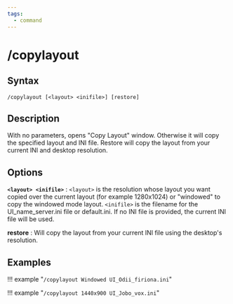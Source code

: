 ```yaml
---
tags:
  - command
---
```


# /copylayout

## Syntax

<!--cmd-syntax-start-->
```eqcommand
/copylayout [<layout> <inifile>] [restore]
```
<!--cmd-syntax-end-->

## Description

<!--cmd-desc-start-->
With no parameters, opens "Copy Layout" window. Otherwise it will copy the specified layout and INI file. Restore will copy the layout from your current INI and desktop resolution.
<!--cmd-desc-end-->

## Options

**`<layout> <inifile>`**
:   `<layout>` is the resolution whose layout you want copied over the current layout (for example 1280x1024) or "windowed" to copy the windowed mode layout. `<inifile>` is the filename for the UI_name_server.ini file or default.ini. If no INI file is provided, the current INI file will be used.

**restore**
:   Will copy the layout from your current INI file using the desktop's resolution.

## Examples

!!! example "`/copylayout Windowed UI_Odii_firiona.ini`"

!!! example "`/copylayout 1440x900 UI_Jobo_vox.ini`"